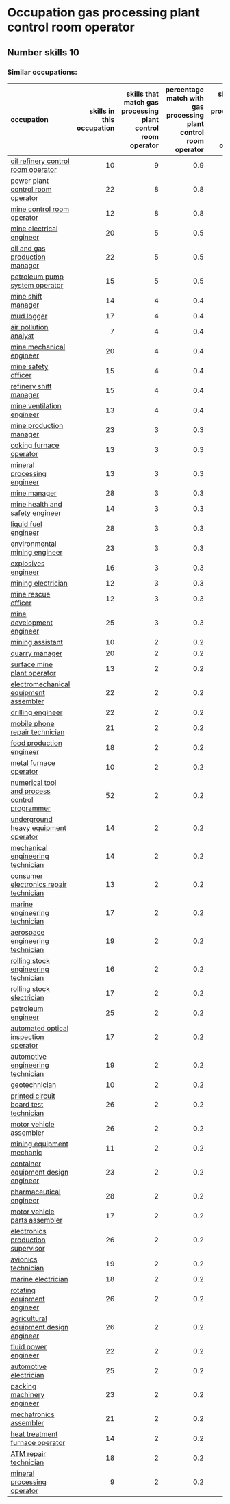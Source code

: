 # Occupation gas processing plant control room operator
## Number skills 10
### Similar occupations:
| occupation                                                                                        |   skills in this occupation |   skills that match gas processing plant control room operator |   percentage match with gas processing plant control room operator |   skills not in gas processing plant control room operator |
|:--------------------------------------------------------------------------------------------------|----------------------------:|---------------------------------------------------------------:|-------------------------------------------------------------------:|-----------------------------------------------------------:|
| [oil refinery control room operator](oil_refinery_control_room_operator.md)                       |                          10 |                                                              9 |                                                                0.9 |                                                          1 |
| [power plant control room operator](power_plant_control_room_operator.md)                         |                          22 |                                                              8 |                                                                0.8 |                                                         14 |
| [mine control room operator](mine_control_room_operator.md)                                       |                          12 |                                                              8 |                                                                0.8 |                                                          4 |
| [mine electrical engineer](mine_electrical_engineer.md)                                           |                          20 |                                                              5 |                                                                0.5 |                                                         15 |
| [oil and gas production manager](oil_and_gas_production_manager.md)                               |                          22 |                                                              5 |                                                                0.5 |                                                         17 |
| [petroleum pump system operator](petroleum_pump_system_operator.md)                               |                          15 |                                                              5 |                                                                0.5 |                                                         10 |
| [mine shift manager](mine_shift_manager.md)                                                       |                          14 |                                                              4 |                                                                0.4 |                                                         10 |
| [mud logger](mud_logger.md)                                                                       |                          17 |                                                              4 |                                                                0.4 |                                                         13 |
| [air pollution analyst](air_pollution_analyst.md)                                                 |                           7 |                                                              4 |                                                                0.4 |                                                          3 |
| [mine mechanical engineer](mine_mechanical_engineer.md)                                           |                          20 |                                                              4 |                                                                0.4 |                                                         16 |
| [mine safety officer](mine_safety_officer.md)                                                     |                          15 |                                                              4 |                                                                0.4 |                                                         11 |
| [refinery shift manager](refinery_shift_manager.md)                                               |                          15 |                                                              4 |                                                                0.4 |                                                         11 |
| [mine ventilation engineer](mine_ventilation_engineer.md)                                         |                          13 |                                                              4 |                                                                0.4 |                                                          9 |
| [mine production manager](mine_production_manager.md)                                             |                          23 |                                                              3 |                                                                0.3 |                                                         20 |
| [coking furnace operator](coking_furnace_operator.md)                                             |                          13 |                                                              3 |                                                                0.3 |                                                         10 |
| [mineral processing engineer](mineral_processing_engineer.md)                                     |                          13 |                                                              3 |                                                                0.3 |                                                         10 |
| [mine manager](mine_manager.md)                                                                   |                          28 |                                                              3 |                                                                0.3 |                                                         25 |
| [mine health and safety engineer](mine_health_and_safety_engineer.md)                             |                          14 |                                                              3 |                                                                0.3 |                                                         11 |
| [liquid fuel engineer](liquid_fuel_engineer.md)                                                   |                          28 |                                                              3 |                                                                0.3 |                                                         25 |
| [environmental mining engineer](environmental_mining_engineer.md)                                 |                          23 |                                                              3 |                                                                0.3 |                                                         20 |
| [explosives engineer](explosives_engineer.md)                                                     |                          16 |                                                              3 |                                                                0.3 |                                                         13 |
| [mining electrician](mining_electrician.md)                                                       |                          12 |                                                              3 |                                                                0.3 |                                                          9 |
| [mine rescue officer](mine_rescue_officer.md)                                                     |                          12 |                                                              3 |                                                                0.3 |                                                          9 |
| [mine development engineer](mine_development_engineer.md)                                         |                          25 |                                                              3 |                                                                0.3 |                                                         22 |
| [mining assistant](mining_assistant.md)                                                           |                          10 |                                                              2 |                                                                0.2 |                                                          8 |
| [quarry manager](quarry_manager.md)                                                               |                          20 |                                                              2 |                                                                0.2 |                                                         18 |
| [surface mine plant operator](surface_mine_plant_operator.md)                                     |                          13 |                                                              2 |                                                                0.2 |                                                         11 |
| [electromechanical equipment assembler](electromechanical_equipment_assembler.md)                 |                          22 |                                                              2 |                                                                0.2 |                                                         20 |
| [drilling engineer](drilling_engineer.md)                                                         |                          22 |                                                              2 |                                                                0.2 |                                                         20 |
| [mobile phone repair technician](mobile_phone_repair_technician.md)                               |                          21 |                                                              2 |                                                                0.2 |                                                         19 |
| [food production engineer](food_production_engineer.md)                                           |                          18 |                                                              2 |                                                                0.2 |                                                         16 |
| [metal furnace operator](metal_furnace_operator.md)                                               |                          10 |                                                              2 |                                                                0.2 |                                                          8 |
| [numerical tool and process control programmer](numerical_tool_and_process_control_programmer.md) |                          52 |                                                              2 |                                                                0.2 |                                                         50 |
| [underground heavy equipment operator](underground_heavy_equipment_operator.md)                   |                          14 |                                                              2 |                                                                0.2 |                                                         12 |
| [mechanical engineering technician](mechanical_engineering_technician.md)                         |                          14 |                                                              2 |                                                                0.2 |                                                         12 |
| [consumer electronics repair technician](consumer_electronics_repair_technician.md)               |                          13 |                                                              2 |                                                                0.2 |                                                         11 |
| [marine engineering technician](marine_engineering_technician.md)                                 |                          17 |                                                              2 |                                                                0.2 |                                                         15 |
| [aerospace engineering technician](aerospace_engineering_technician.md)                           |                          19 |                                                              2 |                                                                0.2 |                                                         17 |
| [rolling stock engineering technician](rolling_stock_engineering_technician.md)                   |                          16 |                                                              2 |                                                                0.2 |                                                         14 |
| [rolling stock electrician](rolling_stock_electrician.md)                                         |                          17 |                                                              2 |                                                                0.2 |                                                         15 |
| [petroleum engineer](petroleum_engineer.md)                                                       |                          25 |                                                              2 |                                                                0.2 |                                                         23 |
| [automated optical inspection operator](automated_optical_inspection_operator.md)                 |                          17 |                                                              2 |                                                                0.2 |                                                         15 |
| [automotive engineering technician](automotive_engineering_technician.md)                         |                          19 |                                                              2 |                                                                0.2 |                                                         17 |
| [geotechnician](geotechnician.md)                                                                 |                          10 |                                                              2 |                                                                0.2 |                                                          8 |
| [printed circuit board test technician](printed_circuit_board_test_technician.md)                 |                          26 |                                                              2 |                                                                0.2 |                                                         24 |
| [motor vehicle assembler](motor_vehicle_assembler.md)                                             |                          26 |                                                              2 |                                                                0.2 |                                                         24 |
| [mining equipment mechanic](mining_equipment_mechanic.md)                                         |                          11 |                                                              2 |                                                                0.2 |                                                          9 |
| [container equipment design engineer](container_equipment_design_engineer.md)                     |                          23 |                                                              2 |                                                                0.2 |                                                         21 |
| [pharmaceutical engineer](pharmaceutical_engineer.md)                                             |                          28 |                                                              2 |                                                                0.2 |                                                         26 |
| [motor vehicle parts assembler](motor_vehicle_parts_assembler.md)                                 |                          17 |                                                              2 |                                                                0.2 |                                                         15 |
| [electronics production supervisor](electronics_production_supervisor.md)                         |                          26 |                                                              2 |                                                                0.2 |                                                         24 |
| [avionics technician](avionics_technician.md)                                                     |                          19 |                                                              2 |                                                                0.2 |                                                         17 |
| [marine electrician](marine_electrician.md)                                                       |                          18 |                                                              2 |                                                                0.2 |                                                         16 |
| [rotating equipment engineer](rotating_equipment_engineer.md)                                     |                          26 |                                                              2 |                                                                0.2 |                                                         24 |
| [agricultural equipment design engineer](agricultural_equipment_design_engineer.md)               |                          26 |                                                              2 |                                                                0.2 |                                                         24 |
| [fluid power engineer](fluid_power_engineer.md)                                                   |                          22 |                                                              2 |                                                                0.2 |                                                         20 |
| [automotive electrician](automotive_electrician.md)                                               |                          25 |                                                              2 |                                                                0.2 |                                                         23 |
| [packing machinery engineer](packing_machinery_engineer.md)                                       |                          23 |                                                              2 |                                                                0.2 |                                                         21 |
| [mechatronics assembler](mechatronics_assembler.md)                                               |                          21 |                                                              2 |                                                                0.2 |                                                         19 |
| [heat treatment furnace operator](heat_treatment_furnace_operator.md)                             |                          14 |                                                              2 |                                                                0.2 |                                                         12 |
| [ATM repair technician](ATM_repair_technician.md)                                                 |                          18 |                                                              2 |                                                                0.2 |                                                         16 |
| [mineral processing operator](mineral_processing_operator.md)                                     |                           9 |                                                              2 |                                                                0.2 |                                                          7 |
